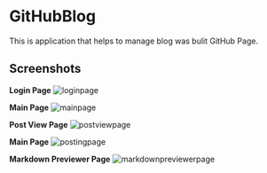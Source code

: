 # GitHubBlog
This is application that helps to manage blog was bulit GitHub Page.

## Screenshots

**Login Page**
![loginpage](screenshots/loginpage.png)

**Main Page**
![mainpage](screenshots/mainpage.png)

**Post View Page**
![postviewpage](screenshots/postviewpage.png)

**Main Page**
![postingpage](screenshots/postingpage.png)

**Markdown Previewer Page**
![markdownpreviewerpage](screenshots/markdownpreviewerpage.png)